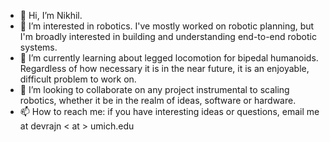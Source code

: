 - 👋 Hi, I’m Nikhil.
- 👀 I’m interested in robotics. I've mostly worked on robotic planning, but I'm broadly interested in building and understanding end-to-end robotic systems.
- 🌱 I’m currently learning about legged locomotion for bipedal humanoids. Regardless of how necessary it is in the near future, it is an enjoyable, difficult problem to work on.
- 💞️ I’m looking to collaborate on any project instrumental to scaling robotics, whether it be in the realm of ideas, software or hardware.
- 📫 How to reach me: if you have interesting ideas or questions, email me at devrajn < at > umich.edu

<!---
nik7273/nik7273 is a ✨ special ✨ repository because its `README.md` (this file) appears on your GitHub profile.
You can click the Preview link to take a look at your changes.
--->
